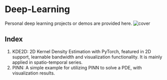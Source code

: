 # Deep-Learning
Personal deep learning projects or demos are provided here.
![cover](https://github.com/MikeGoblin/Deep-Learning/blob/main/cover.png?raw=true)

## Index
1. KDE2D: 2D Kernel Density Estimation with PyTorch, featured in 2D support, learnable bandwidth and visualization functionality. It is mainly applied in spatio-temporal series.
2. PINN: A simple example for utilizing PINN to solve a PDE, with visualization results.
